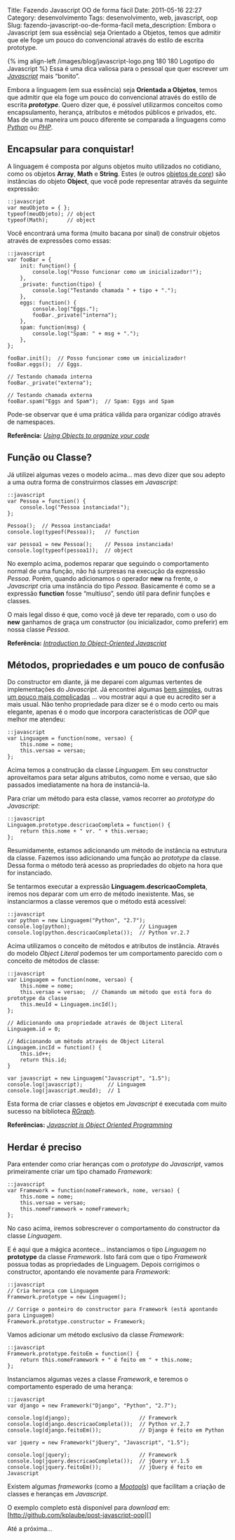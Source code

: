 Title: Fazendo Javascript OO de forma fácil
Date: 2011-05-16 22:27
Category: desenvolvimento
Tags: desenvolvimento, web, javascript, oop
Slug: fazendo-javascript-oo-de-forma-facil
meta_description: Embora o Javascript (em sua essência) seja Orientado a Objetos, temos que admitir que ele foge um pouco do convencional através do estilo de escrita prototype.


{% img align-left /images/blog/javascript-logo.png 180 180 Logotipo do Javascript %}
Essa é uma dica valiosa para o pessoal que quer escrever um [*Javascript*][] mais “bonito”.

Embora a linguagem (em sua essência) seja **Orientada a Objetos**, temos
que admitir que ela foge um pouco do convencional através do estilo de
escrita ***prototype***. Quero dizer que, é possível utilizarmos
conceitos como encapsulamento, herança, atributos e métodos públicos e
privados, etc. Mas de uma maneira um pouco diferente se comparada a
linguagens como [*Python*][] ou [*PHP*][].

<!-- PELICAN_END_SUMMARY -->


Encapsular para conquistar!
---------------------------

A linguagem é composta por alguns objetos muito utilizados no cotidiano,
como os objetos **Array**, **Math** e **String**. Estes (e outros
[objetos de *core*][]) são instâncias do objeto **Object**, que você
pode representar através da seguinte expressão:

    ::javascript
    var meuObjeto = { };
    typeof(meuObjeto); // object
    typeof(Math);      // object

Você encontrará uma forma (muito bacana por sinal) de construir objetos
através de expressões como essas:

    ::javascript
    var fooBar = {
        init: function() {
            console.log("Posso funcionar como um inicializador!");
        },
        _private: function(tipo) {
            console.log("Testando chamada " + tipo + ".");
        },
        eggs: function() {
            console.log("Eggs.");
            fooBar._private("interna");
        },
        spam: function(msg) {
            console.log("Spam: " + msg + ".");
        },
    };

    fooBar.init();  // Posso funcionar como um inicializador!
    fooBar.eggs();  // Eggs.

    // Testando chamada interna
    fooBar._private("externa");
    
    // Testando chamada externa
    fooBar.spam("Eggs and Spam");  // Spam: Eggs and Spam

Pode-se observar que é uma prática válida para organizar código através
de namespaces.

**Referência:** [*Using Objects to organize your code*][]


Função ou Classe?
-----------------

Já utilizei algumas vezes o modelo acima… mas devo dizer que sou adepto
a uma outra forma de construirmos classes em *Javascript*:

    ::javascript
    var Pessoa = function() {
        console.log("Pessoa instanciada!");
    };

    Pessoa();  // Pessoa instanciada!
    console.log(typeof(Pessoa));   // function
    
    var pessoa1 = new Pessoa();    // Pessoa instanciada!
    console.log(typeof(pessoa1));  // object

No exemplo acima, podemos reparar que seguindo o comportamento normal de
uma função, não há surpresas na execução da expressão *Pessoa*. Porém,
quando adicionamos o operador **new** na frente, o *Javascript* cria uma
instância do tipo *Pessoa*. Basicamente é como se a expressão
**function** fosse “multiuso”, sendo útil para definir funções e
classes.

O mais legal disso é que, como você já deve ter reparado, com o uso do
**new** ganhamos de graça um constructor (ou inicializador, como
preferir) em nossa classe *Pessoa*.

**Referência:** [*Introduction to Object-Oriented Javascript*][]


Métodos, propriedades e um pouco de confusão
--------------------------------------------

Do constructor em diante, já me deparei com algumas vertentes de
implementações do *Javascript*. Já encontrei algumas [bem simples][],
outras [um pouco mais complicadas][] … vou mostrar aqui a que eu
acredito ser a mais usual. Não tenho propriedade para dizer se é o modo
certo ou mais elegante, apenas é o modo que incorpora características de
*OOP* que melhor me atendeu:

    ::javascript
    var Linguagem = function(nome, versao) {
        this.nome = nome;
        this.versao = versao;
    };

Acima temos a construção da classe *Linguagem*. Em seu constructor
aproveitamos para setar alguns atributos, como nome e versao, que são
passados imediatamente na hora de instanciá-la.

Para criar um método para esta classe, vamos recorrer ao *prototype* do
*Javascript*:

    ::javascript
    Linguagem.prototype.descricaoCompleta = function() {
        return this.nome + " vr. " + this.versao;
    };

Resumidamente, estamos adicionando um método de instância na estrutura
da classe. Fazemos isso adicionando uma função ao *prototype* da classe.
Dessa forma o método terá acesso as propriedades do objeto na hora que
for instanciado.

Se tentarmos executar a expressão **Linguagem.descricaoCompleta**,
iremos nos deparar com um erro de método inexistente. Mas, se
instanciarmos a classe veremos que o método está acessível:

    ::javascript
    var python = new Linguagem("Python", "2.7");
    console.log(python);                      // Linguagem
    console.log(python.descricaoCompleta());  // Python vr.2.7

Acima utilizamos o conceito de métodos e atributos de instância. Através
do modelo *Object Literal* podemos ter um comportamento parecido com o
conceito de métodos de classe:

    ::javascript
    var Linguagem = function(nome, versao) {
        this.nome = nome;
        this.versao = versao;  // Chamando um método que está fora do prototype da classe
        this.meuId = Linguagem.incId();
    };

    // Adicionando uma propriedade através de Object Literal
    Linguagem.id = 0;

    // Adicionando um método através de Object Literal
    Linguagem.incId = function() {
        this.id++;
        return this.id;
    }
    
    var javascript = new Linguagem("Javascript", "1.5");
    console.log(javascript);        // Linguagem
    console.log(javascript.meuId);  // 1

Esta forma de criar classes e objetos em *Javascript* é executada com
muito sucesso na biblioteca [*RGraph*][].

**Referências:** [*Javascript is Object Oriented Programming*][]


Herdar é preciso
----------------

Para entender como criar heranças com o *prototype* do *Javascript*,
vamos primeiramente criar um tipo chamado *Framework*:

    ::javascript
    var Framework = function(nomeFramework, nome, versao) {
        this.nome = nome;
        this.versao = versao;
        this.nomeFramework = nomeFramework;
    };

No caso acima, iremos sobrescrever o comportamento do constructor da
classe *Linguagem*.

E é aqui que a mágica acontece… instanciamos o tipo *Linguagem* no
**prototype** da classe *Framework*. Isto fará com que o tipo
*Framework* possua todas as propriedades de Linguagem. Depois corrigimos
o constructor, apontando ele novamente para *Framework*:

    ::javascript
    // Cria herança com Linguagem
    Framework.prototype = new Linguagem();

    // Corrige o ponteiro do constructor para Framework (está apontando para Linguagem)
    Framework.prototype.constructor = Framework;

Vamos adicionar um método exclusivo da classe *Framework*:

    ::javascript
    Framework.prototype.feitoEm = function() {
        return this.nomeFramework + " é feito em " + this.nome;
    };

Instanciamos algumas vezes a classe *Framework*, e teremos o
comportamento esperado de uma herança:

    ::javascript
    var django = new Framework("Django", "Python", "2.7");

    console.log(django);                      // Framework
    console.log(django.descricaoCompleta());  // Python vr.2.7
    console.log(django.feitoEm());            // Django é feito em Python
    
    var jquery = new Framework("jQuery", "Javascript", "1.5");

    console.log(jquery);                      // Framework
    console.log(jquery.descricaoCompleta());  // jQuery vr.1.5
    console.log(jquery.feitoEm());            // jQuery é feito em Javascript

Existem algumas *frameworks* (como a [*Mootools*][]) que facilitam a
criação de classes e heranças em *Javascript*.

O exemplo completo está disponível para *download* em:
[http://github.com/kplaube/post-javascript-oop][]

Até a próxima…


  [*Javascript*]: {tag}javascript
    "Leia mais sobre Javascript"
  [*Python*]: {tag}python
    "Leia mais sobre Python"
  [*PHP*]: {tag}php "Leia mais sobre PHP"
  [objetos de *core*]: https://developer.mozilla.org/en/JavaScript/Reference/Global_Objects
    "Veja outros objetos globais da linguagem"
  [*Using Objects to organize your code*]: http://blog.rebeccamurphey.com/2009/10/15/using-objects-to-organize-your-code/
    "Um bom artigo da Rebecca Murphey sobre como organizar seus scripts através de Objects"
  [*Introduction to Object-Oriented Javascript*]: https://developer.mozilla.org/en/Introduction_to_Object-Oriented_JavaScript
    "Excelente artigo da Mozilla ensinando a como representar estados da Orientação a Objetos com Javascript"
  [bem simples]: http://jquery-howto.blogspot.com/2009/01/object-oriented-javascript-how-to_21.html
    "Object-Oriented JavaScript, how to achieve public properties/fields"
  [um pouco mais complicadas]: http://www.coolpage.com/developer/javascript/Correct%20OOP%20for%20Javascript.html
    "Correct OOP for Javascript"
  [*RGraph*]: http://www.rgraph.net/
    "RGraph: HTML5 canvas graph library based on the HTML5 canvas tag "
  [*Javascript is Object Oriented Programming*]: http://weblog.bocoup.com/javascript-is-object-oriented-programming
    "Excelente artigo mostrando os conceitos de OOP aplicados ao Javascript"
  [*Mootools*]: http://mootools.net/
    "MooTools, a compact javascript framework"
  [http://github.com/kplaube/post-javascript-oop]: http://github.com/kplaube/post-javascript-oop
    "Código do exemplo no GitHub"
